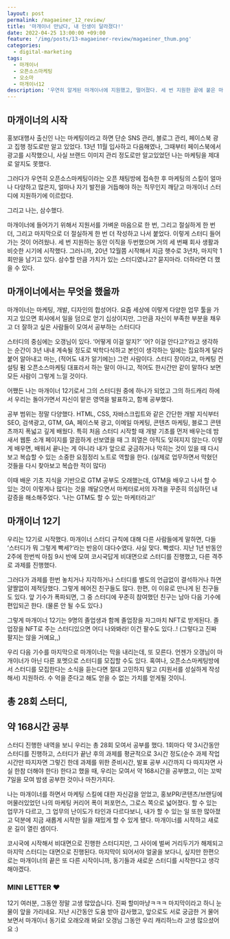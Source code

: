 ```yaml
---
layout: post
permalink: /magaeiner_12_review/
title: '마개이너 만났다, 내 인생이 달라졌다!'
date: 2022-04-25 13:00:00 +09:00
feature: '/img/posts/13-magaeiner-review/magaeiner_thum.png'
categories:
  - digital-marketing
tags:
  - 마개이너
  - 오픈소스마케팅
  - 오소마
  - 마개이너12
description: '우연히 알게된 마개이너에 지원했고, 떨어졌다. 세 번 지원한 끝에 붙은 마개이너 스터디가 삼수할 만큼 가치가 있었냐고? 묻지마라. 더하라면 더 했을 수 있다.'
---
```


## 마개이너의 시작

홍보대행사 출신인 나는 마케팅이라고 하면 단순 SNS 관리, 블로그 관리, 페이스북 광고 집행 정도로만 알고 있었다. 13년 11월 입사하고 다음해였나, 그때부터 페이스북에서 광고를 시작했으니, 사실 브랜드 이미지 관리 정도로만 알고있었던 나는 마케팅을 제대로 알지도 못했다.

그러다가 우연히 오픈소스마케팅이라는 오픈 채팅방에 접속한 후 마케팅의 스킬이 얼마나 다양하고 많은지, 얼마나 자기 발전을 거듭해야 하는 직무인지 깨닫고 마개이너 스터디에 지원하기에 이르렀다.

그리고 나는, 삼수했다.

마개이너에 들어가기 위해서 지원서를 가벼운 마음으로 한 번, 그리고 절실하게 한 번 더, 그리고 마지막으로 더 절실하게 한 번 더 작성하고 나서 붙었다. 이렇게 스터디 들어가는 것이 어려웠나. 세 번 지원하는 동안 이직을 두번했으며 거의 세 번째 회사 생활과 비슷한 시기에 시작했다. 그러니까, 20년 12월쯤 시작해서 지금 햇수로 3년차, 마지막 1회만을 남기고 있다. 삼수할 만큼 가치가 있는 스터디였냐고? 묻지마라. 더하라면 더 했을 수 있다.


## 마개이너에서는 무엇을 했을까

마개이너는 마케팅, 개발, 디자인의 합성어다. 요즘 세상에 이렇게 다양한 업무 툴을 가지고 있으면 회사에서 일을 덤으로 얻기 십상이지만, 그만큼 자신이 부족한 부분을 채우고 더 잘하고 싶은 사람들이 모여서 공부하는 스터디다

스터디의 중심에는 오갱님이 있다. ‘어떻게 이걸 알지?’ ‘어? 이걸 안다고?’라고 생각하는 순간이 3년 내내 계속될 정도로 박학다식하고 본인이 생각하는 일에는 집요하게 달라붙어 알아내고 마는, (적어도 내가 알기에는) 그런 사람이다. 스터디 장이라고, 마케팅 컨설팅 펌 오픈소스마케팅 대표라서 하는 말이 아니고, 적어도 한시간만 같이 말하다 보면 모든 사람이 그렇게 느낄 것이다.

어쨌든 나는 마개이너 12기로서 그의 스터디원 중에 하나가 되었고 그의 하드캐리 하에서 우리는 돌아가면서 자신이 맡은 영역을 발표하고, 함께 공부했다.

공부 범위는 정말 다양했다. HTML, CSS, 자바스크립트와 같은 간단한 개발 지식부터 SEO, 검색광고, GTM, GA, 페이스북 광고, 이메일 마케팅, 콘텐츠 마케팅, 블로그 콘텐츠까지 폭넓고 깊게 배웠다. 특히 처음 스터디 시작할 때 개발 기초를 먼저 배우는데 밤새서 웹툰 소개 페이지를 깔끔하게 선보였을 때 그 희열은 아직도 잊혀지지 않는다. 이렇게 배우면, 배워서 끝나는 게 아니라 내가 앞으로 궁금하거나 막히는 것이 있을 때 다시 보고 복습할 수 있는 소중한 요점정리 노트로 역할을 한다. (실제로 업무하면서 막혔던 것들을 다시 찾아보고 복습한 적이 많다)

이때 배운 기초 지식을 기반으로 GTM 공부도 오래했는데, GTM을 배우고 나서 할 수 있는 것이 이렇게나 많다는 것을 깨달으면서 마케터로서의 자격을 꾸준히 의심하던 내 갈증을 해소해주었다. ‘나는 GTM도 할 수 있는 마케터라고!’


## 마개이너 12기

우리는 12기로 시작했다. 마개이너 스터디 규칙에 대해 다른 사람들에게 말하면, 다들 ‘스터디가 뭐 그렇게 빡세?’라는 반응이 대다수였다. 사실 맞다. 빡셌다. 지난 1년 반동안 2주에 한번씩 아침 9시 반에 모여 코시국답게 비대면으로 스터디를 진행했고, 다른 격주로 과제를 진행했다.

그러다가 과제를 한번 놓치거나 지각하거나 스터디를 별도의 언급없이 결석하거나 하면 얄짤없이 제적당했다. 그렇게 헤어진 친구들도 많다. 한편, 이 이유로 만나게 된 친구들도 있다. 앞 기수가 폭파되면, 그 중 스터디에 꾸준히 참여했던 친구는 남아 다음 기수에 편입되곤 한다. (물론 안 될 수도 있다.)

그렇게 마개이너 12기는 9명의 졸업생과 함께 졸업장을 자그마치 NFT로 받게된다. 졸업장을 NFT로 주는 스터디있으면 어디 나와봐라! 이건 팔수도 있다..! (그렇다고 진짜 팔지는 않을 거예요,,)

우리 다음 기수를 마지막으로 마개이너는 막을 내리는데, 또 모른다. 언젠가 오갱님이 마개이너가 아닌 다른 포멧으로 스터디를 모집할 수도 있다. 혹여나, 오픈소스마케팅방에서 스터디를 모집한다는 소식을 듣는다면 절대 고민하지 말고 (지원서를 성실하게 작성해서) 지원하라. 수 억을 준다고 해도 얻을 수 없는 가치를 얻게될 것이니.


## 총 28회 스터디,
## 약 168시간 공부

스터디 진행한 내역을 보니 우리는 총 28회 모여서 공부를 했다. 1회마다 약 3시간동안 스터디를 진행하고, 스터디가 끝난 후의 과제를 평균적으로 3시간 정도(순수 과제 작업 시간만 따지자면 그렇긴 한데 과제를 위한 준비시간, 발표 공부 시간까지 다 따지자면 사실 한참 더해야 한다) 한다고 했을 때, 우리는 모여서 약 168시간을 공부했고, 이는 꼬박 7일을 모여 밤샘 공부한 것이나 마찬가지다.

나는 마개이너를 하면서 마케팅 스킬에 대한 자신감을 얻었고, 홍보PR/콘텐츠/브랜딩에 머물러있었던 나의 마케팅 커리어 폭이 퍼포먼스, 그로스 쪽으로 넓어졌다. 할 수 있는 업무가 다르고, 그 업무의 난이도가 타인과 다르다보니, 내가 할 수 있는 일 또한 많아졌고 덕분에 지금 새롭게 시작한 일을 재밌게 할 수 있게 됐다. 마개이너를 시작하고 새로운 길이 열린 셈이다.

코시국에 시작해서 비대면으로 진행한 스터디지만, 그 사이에 벌써 거리두기가 해제되고 마지막 스터디는 대면으로 진행된다. 마지막이 되어서야 얼굴을 보다니, 싶지만 한편으로는 마개이너의 끝은 또 다른 시작이니까, 동기들과 새로운 스터디를 시작한다고 생각해야겠다.


### MINI LETTER ♥

12기 여러분, 그동안 정말 고생 많았습니다. 진짜 할미마냥ㅋㅋㅋ 마지막이라고 하니 눈물이 앞을 가리네요. 지난 시간동안 도움 받아 감사했고, 앞으로도 서로 궁금한 거 물어보면서 마개이너 동기로 오래오래 봐요! 오갱님 그동안 우리 캐리하느라 고생 많으셨어요 :)
